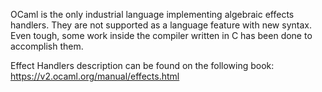 OCaml is the only industrial language implementing algebraic effects handlers. They are not supported as a language feature with new syntax. Even tough, some work inside the compiler written in C has been done to accomplish them.

Effect Handlers description can be found on the following book: https://v2.ocaml.org/manual/effects.html


